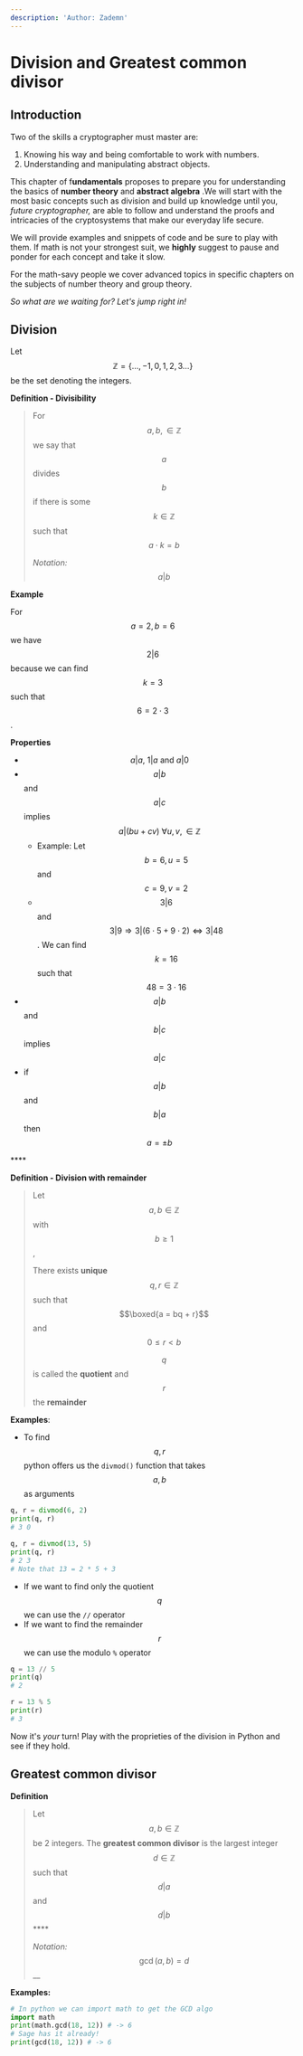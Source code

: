 ```yaml
---
description: 'Author: Zademn'
---
```


# Division and Greatest common divisor

## Introduction

Two of the skills a cryptographer must master are:

1. Knowing his way and being comfortable to work with numbers.
2. Understanding and manipulating abstract objects.

This chapter of f**undamentals** proposes to prepare you for understanding the basics of **number theory** and **abstract algebra** .We will start with the most basic concepts such as division and build up knowledge until you, _future cryptographer,_ are able to follow and understand the proofs and intricacies of the cryptosystems that make our everyday life secure.

We will provide examples and snippets of code and be sure to play with them. If math is not your strongest suit, we **highly** suggest to pause and ponder for each concept and take it slow.

For the math-savy people we cover advanced topics in specific chapters on the subjects of number theory and group theory.

_So what are we waiting for? Let's jump right in!_

## Division

Let $$\mathbb{Z} = \{\dots , -1, 0, 1, 2, 3 \dots \}$$be the set denoting the integers.

**Definition - Divisibility**

> For $$a, b, \in \mathbb{Z} $$we say that $$a$$divides $$b$$if there is some $$k \in \mathbb{Z}$$such that $$a \cdot k = b$$
>
> _Notation:_ $$a | b$$

**Example**

For $$a = 2, b = 6$$ we have $$2 | 6$$ because we can find  $$k = 3$$such that $$6 = 2 \cdot 3$$.

**Properties**

* $$a | a, \ 1 | a \text{ and } a | 0$$
* $$a | b$$ and $$ a | c $$ implies $$a | (bu + cv) \ \forall u, v, \in \mathbb{Z}$$
  * Example: Let $$b = 6, u = 5$$ and $$c = 9, v = 2 $$
  * $$3 | 6$$ and $$3 | 9 \Rightarrow 3 | (6 \cdot 5 + 9 \cdot 2) \iff 3 | 48$$ . We can find $$k = 16$$such that $$48 = 3 \cdot 16$$
* $$a | b$$ and $$ b | c $$ implies $$ a | c$$
* if $$a|b$$and $$b|a$$ then $$a = \pm b$$

\*\*\*\*

**Definition - Division with remainder**

> Let $$a, b \in \mathbb{Z}$$with $$b≥1$$,
>
> There exists **unique** $$q, r \in \mathbb{Z}$$such that $$\boxed{a = bq + r}$$and $$0 \leq r < b$$
>
> $$q $$ is called the **quotient** and $$r$$ the **remainder**

**Examples**: 

* To find $$q, r$$ python offers us the `divmod()` function that takes $$a, b$$as arguments

```python
q, r = divmod(6, 2)
print(q, r)
# 3 0 

q, r = divmod(13, 5)
print(q, r)
# 2 3 
# Note that 13 = 2 * 5 + 3
```

* If we want to find only the quotient $$q$$ we can use the `//` operator
* If we want to find the remainder $$r$$ we can use the modulo `%` operator

```python
q = 13 // 5
print(q)
# 2

r = 13 % 5
print(r)
# 3
```

Now it's _your_ turn! Play with the proprieties of the division in Python and see if they hold.

## Greatest common divisor

**Definition**

> Let $$a, b \in \mathbb{Z}$$ be 2 integers. The **greatest common divisor** is the largest integer $$d \in \mathbb{Z}$$such that $$d | a$$and $$d | b$$\*\*\*\*
>
> _Notation:_ $$\gcd(a, b) = d$$\_\_

**Examples:**

```python
# In python we can import math to get the GCD algo
import math
print(math.gcd(18, 12)) # -> 6
# Sage has it already!
print(gcd(18, 12)) # -> 6
```



